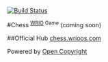 [![Build Status](https://travis-ci.org/webRunes/Chess-WRIO-Game.svg?branch=master)](https://travis-ci.org/webRunes/Chess-WRIO-Game)

#Chess <sup>[WRIO](http:/wrioos.com) Game</sup>
(coming soon)

##Official Hub
[chess.wrioos.com](http://chess.wrioos.com)

Powered by [Open Copyright](http://opencopyright.webrunes.com)
